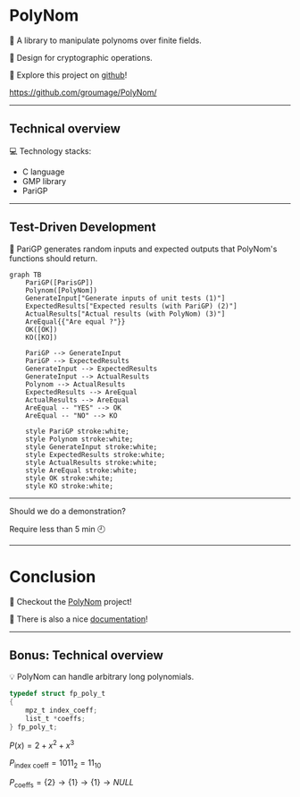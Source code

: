 # PolyNom

:dart: A library to manipulate polynoms over finite fields.

:closed_lock_with_key: Design for cryptographic operations.

:rocket: Explore this project on [github](https://github.com/groumage/PolyNom)!

https://github.com/groumage/PolyNom/

---
## Technical overview

:computer: Technology stacks:
- C language
- GMP library
- PariGP

---
## Test-Driven Development

 :mag_right: PariGP generates random inputs and expected outputs that PolyNom's functions should return.
 
<style> .mermaid { min-width: 100%; max-width: 100%;} .mermaid foreignObject {overflow: visible;} </style>

```mermaid
graph TB
	PariGP([ParisGP])
	Polynom([PolyNom])
	GenerateInput["Generate inputs of unit tests (1)"]
	ExpectedResults["Expected results (with PariGP) (2)"]
	ActualResults["Actual results (with PolyNom) (3)"]
	AreEqual{{"Are equal ?"}}
	OK([OK])
	KO([KO])

	PariGP --> GenerateInput
	PariGP --> ExpectedResults
	GenerateInput --> ExpectedResults
	GenerateInput --> ActualResults
	Polynom --> ActualResults
	ExpectedResults --> AreEqual
	ActualResults --> AreEqual
	AreEqual -- "YES" --> OK
	AreEqual -- "NO" --> KO
	
	style PariGP stroke:white;
	style Polynom stroke:white;
	style GenerateInput stroke:white;
	style ExpectedResults stroke:white;
	style ActualResults stroke:white;
	style AreEqual stroke:white;
	style OK stroke:white;
	style KO stroke:white;
```
 

---

Should we do a demonstration?

Require less than 5 min :clock9:

---
# Conclusion

:rocket: Checkout the [PolyNom](https://github.com/groumage/PolyNom) project!

:book: There is also a nice [documentation](https://groumage.github.io/PolyNom/Doxygen/index.html)!

---

## Bonus: Technical overview

:bulb: PolyNom can handle arbitrary long polynomials.

<style> .reveal {font-size: 2.5em} </style>

```c
typedef struct fp_poly_t
{
	mpz_t index_coeff;
	list_t *coeffs;
} fp_poly_t; 
```

$P(x) = 2 + x^{2} + x^{3}$

$P_{\text{index coeff}} = 1011_2 = 11_{10}$

$P_{\text{coeffs}} = \{ 2 \} \to \{ 1 \} \to \{ 1 \} \to NULL$